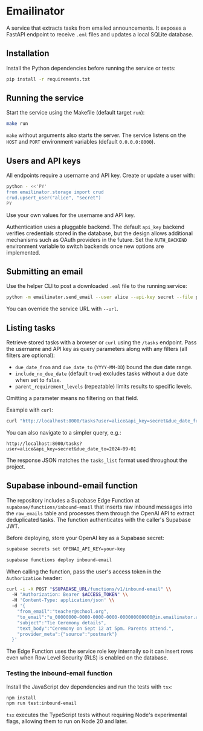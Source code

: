 # Emailinator

A service that extracts tasks from emailed announcements. It exposes a FastAPI endpoint to receive `.eml` files and updates a local SQLite database.

## Installation

Install the Python dependencies before running the service or tests:

```bash
pip install -r requirements.txt
```

## Running the service

Start the service using the Makefile (default target `run`):

```bash
make run
```

`make` without arguments also starts the server. The service listens on the
`HOST` and `PORT` environment variables (default `0.0.0.0:8000`).

## Users and API keys

All endpoints require a username and API key. Create or update a user with:

```bash
python - <<'PY'
from emailinator.storage import crud
crud.upsert_user("alice", "secret")
PY
```

Use your own values for the username and API key.

Authentication uses a pluggable backend. The default `api_key` backend
verifies credentials stored in the database, but the design allows
additional mechanisms such as OAuth providers in the future. Set the
`AUTH_BACKEND` environment variable to switch backends once new options
are implemented.

## Submitting an email

Use the helper CLI to post a downloaded `.eml` file to the running service:

```bash
python -m emailinator.send_email --user alice --api-key secret --file path/to/email.eml
```

You can override the service URL with `--url`.

## Listing tasks

Retrieve stored tasks with a browser or `curl` using the `/tasks` endpoint. Pass the username and API key as query parameters along with any filters (all filters are optional):

- `due_date_from` and `due_date_to` (`YYYY-MM-DD`) bound the due date range.
- `include_no_due_date` (default `true`) excludes tasks without a due date when set to `false`.
- `parent_requirement_levels` (repeatable) limits results to specific levels.

Omitting a parameter means no filtering on that field.

Example with `curl`:

```bash
curl "http://localhost:8000/tasks?user=alice&api_key=secret&due_date_from=2024-09-01&due_date_to=2024-09-30&parent_requirement_levels=MANDATORY&parent_requirement_levels=OPTIONAL"
```

You can also navigate to a simpler query, e.g.:

```
http://localhost:8000/tasks?user=alice&api_key=secret&due_date_to=2024-09-01
```

The response JSON matches the `tasks_list` format used throughout the project.

## Supabase inbound-email function

The repository includes a Supabase Edge Function at `supabase/functions/inbound-email` that inserts raw inbound messages into the `raw_emails` table and processes them through the OpenAI API to extract deduplicated tasks.  The function authenticates with the caller's Supabase JWT.

Before deploying, store your OpenAI key as a Supabase secret:

```bash
supabase secrets set OPENAI_API_KEY=your-key
```

```bash
supabase functions deploy inbound-email
```

When calling the function, pass the user's access token in the `Authorization` header:

```bash
curl -i -X POST "$SUPABASE_URL/functions/v1/inbound-email" \\
  -H "Authorization: Bearer $ACCESS_TOKEN" \\
  -H 'Content-Type: application/json' \\
  -d '{
    "from_email":"teacher@school.org",
    "to_email":"u_00000000-0000-0000-0000-000000000000@in.emailinator.app",
    "subject":"Tie Ceremony details",
    "text_body":"Ceremony on Sept 12 at 5pm. Parents attend.",
    "provider_meta":{"source":"postmark"}
  }'
```

The Edge Function uses the service role key internally so it can insert rows even when Row Level Security (RLS) is enabled on the database.

### Testing the inbound-email function

Install the JavaScript dev dependencies and run the tests with `tsx`:

```bash
npm install
npm run test:inbound-email
```

`tsx` executes the TypeScript tests without requiring Node's experimental flags, allowing them to run on Node 20 and later.

